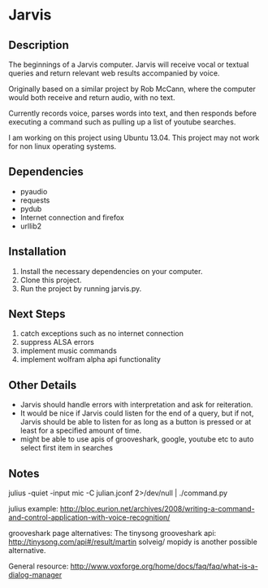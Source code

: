 Jarvis
=====

Description
-----------

The beginnings of a Jarvis computer.
Jarvis will receive vocal or textual queries and return relevant web results accompanied by voice.

Originally based on a similar project by Rob McCann, where the computer would both receive and return audio, with no text.

Currently records voice, parses words into text, and then responds before executing a command such as pulling up a list of youtube searches.

I am working on this project using Ubuntu 13.04. This project may not work for non linux operating systems.

Dependencies
------------
*	pyaudio
*	requests
*	pydub
*	Internet connection and firefox
* 	urllib2

Installation
------------
1. 	Install the necessary dependencies on your computer.
2. 	Clone this project.
3. 	Run the project by running jarvis.py.

Next Steps
----------
1.	catch exceptions such as no internet connection
2.	suppress ALSA errors
3. 	implement music commands
4. 	implement wolfram alpha api functionality

Other Details
-------------
* Jarvis should handle errors with interpretation and ask for reiteration. 
* It would be nice if Jarvis could listen for the end of a query, 
but if not, Jarvis should be able to listen for as long as a button is pressed or at least for a specified amount of time.
* might be able to use apis of grooveshark, google, youtube etc to auto select first item in searches

Notes
-----
julius -quiet -input mic -C julian.jconf 2>/dev/null | ./command.py

julius example:
http://bloc.eurion.net/archives/2008/writing-a-command-and-control-application-with-voice-recognition/

grooveshark page alternatives:
The tinysong grooveshark api:
http://tinysong.com/api#/result/martin solveig/
mopidy is another possible alternative.

General resource:
http://www.voxforge.org/home/docs/faq/faq/what-is-a-dialog-manager

